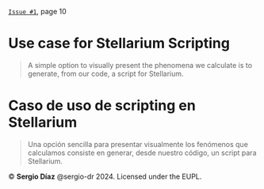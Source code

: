 [`Issue #1`](https://federacionastronomica.es/index.php/the-journal/archive), page 10

# Use case for Stellarium Scripting 
> A simple option to visually present the phenomena we calculate is to generate, from our code, a script for Stellarium.

# Caso de uso de scripting en Stellarium
> Una opción sencilla para presentar visualmente los fenómenos que calculamos consiste en generar, desde nuestro código, un script para Stellarium.

:copyright: **Sergio Díaz** @sergio-dr 2024. Licensed under the EUPL.